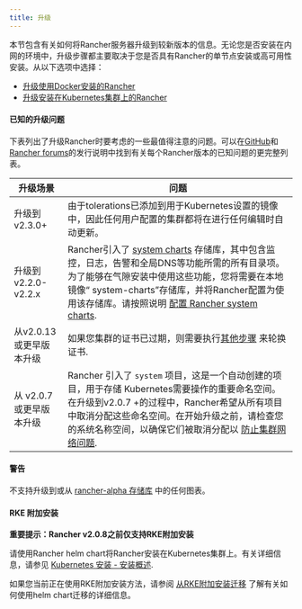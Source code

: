 ```yaml
---
title: 升级
---
```



本节包含有关如何将Rancher服务器升级到较新版本的信息。无论您是否安装在内网的环境中，升级步骤都主要取决于您是否具有Rancher的单节点安装或高可用性安装。从以下选项中选择：


- [升级使用Docker安装的Rancher](/docs/upgrades/upgrades/single-node/)
- [升级安装在Kubernetes集群上的Rancher](/docs/upgrades/upgrades/ha/)

 
#### 已知的升级问题

下表列出了升级Rancher时要考虑的一些最值得注意的问题。可以在[GitHub](https://github.com/rancher/rancher/releases)和 [Rancher forums](https://forums.rancher.com/c/announcements/12)的发行说明中找到有关每个Rancher版本的已知问题的更完整列表。

| 升级场景                  | 问题                                                                                                                                                                                                                                                                                                                                                                                                                                                                                                                                                        |
| --------------------------------- | ------------------------------------------------------------------------------------------------------------------------------------------------------------------------------------------------------------------------------------------------------------------------------------------------------------------------------------------------------------------------------------------------------------------------------------------------------------------------------------------------------------------------------------------------------------ |
| 升级到 v2.3.0+              | 由于tolerations已添加到用于Kubernetes设置的镜像中，因此任何用户配置的集群都将在进行任何编辑时自动更新。                                                                                                                                                                                                                                                                                                                                                            |
| 升级到 v2.2.0-v2.2.x        | Rancher引入了 [system charts](https://github.com/rancher/system-charts) 存储库，其中包含监控，日志，告警和全局DNS等功能所需的所有目录项。为了能够在气隙安装中使用这些功能，您将需要在本地镜像“ system-charts”存储库，并将Rancher配置为使用该存储库。请按照说明 [配置 Rancher system charts](/docs/installation/options/local-system-charts/#setting-up-system-charts-for-rancher-prior-to-v2-3-0). |
| 从v2.0.13或更早版本升级 | 如果您集群的证书已过期，则需要执行[其他步骤](/docs/cluster-admin/certificate-rotation/#rotating-expired-certificates-after-upgrading-older-rancher-versions) 来轮换证书.                                                                                                                                                                                                                                                                                                                         |
| 从 v2.0.7 或更早版本升级  | Rancher 引入了 `system` 项目，这是一个自动创建的项目，用于存储 Kubernetes需要操作的重要命名空间。 在升级到v2.0.7 +的过程中，Rancher希望从所有项目中取消分配这些命名空间。在开始升级之前，请检查您的系统名称空间，以确保它们被取消分配以 [防止集群网络问题](/docs/upgrades/upgrades/namespace-migration/#preventing-cluster-networking-issues).                                                                              |

#### 警告

不支持升级到或从 [rancher-alpha 存储库](/docs/installation/options/server-tags/#helm-chart-repositories/) 中的任何图表。

#### RKE 附加安装

**重要提示：Rancher v2.0.8之前仅支持RKE附加安装**

请使用Rancher helm chart将Rancher安装在Kubernetes集群上。有关详细信息，请参见 [Kubernetes 安装 - 安装概述](/docs/installation/k8s-install/#installation-outline).

如果您当前正在使用RKE附加安装方法，请参阅 [从RKE附加安装迁移](/docs/upgrades/upgrades/migrating-from-rke-add-on/) 了解有关如何使用helm chart迁移的详细信息。
